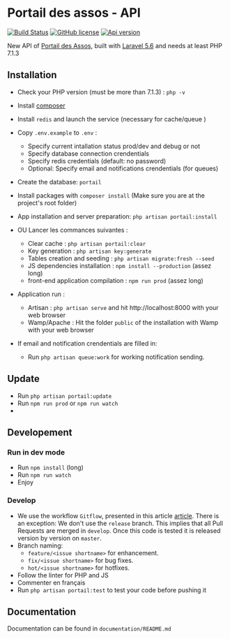 # Portail des assos - API

[![Build Status](https://travis-ci.org/simde-utc/portail.svg?branch=master)](https://travis-ci.org/simde-utc/portail)
[![GitHub license](https://img.shields.io/github/license/simde-utc/portail.svg)](https://github.com/simde-utc/portail/blob/develop/LICENSE)
[![Api version](https://img.shields.io/badge/version%20api-v1-blue.svg)](https://assos.utc.fr/api/v1)

New API of [Portail des Assos](https://assos.utc.fr), built with [Laravel 5.6](https://laravel.com/) and needs at least PHP 7.1.3



## Installation

- Check your PHP version (must be more than 7.1.3) :  `php -v`
- Install [composer](https://getcomposer.org/download/)
- Install `redis` and launch the service (necessary for cache/queue )

- Copy `.env.example` to `.env` :
    + Specify current intallation status prod/dev and debug or not
    + Specify database connection crendentials
    + Specify redis credentials (default: no password)
    + Optional: Specify email and notifications crendentials (for queues)
- Create the database: `portail`
- Install packages with `composer install` (Make sure you are at the project's root folder)

- App installation and server preparation: `php artisan portail:install`
- OU Lancer les commances suivantes :
    + Clear cache : `php artisan portail:clear`
    + Key generation : `php artisan key:generate`
    + Tables creation and seeding : `php artisan migrate:fresh --seed`
	+ JS dependencies installation : `npm install --production` (assez long)
	+ front-end application compilation : `npm run prod` (assez long)

- Application run :
    + Artisan : `php artisan serve` and hit http://localhost:8000 with your web browser
    + Wamp/Apache : Hit the folder `public` of the installation with Wamp with your web browser
- If email and notification crendentials are filled in:
    + Run `php artisan queue:work` for working notification sending.

## Update

- Run `php artisan portail:update`
- Run `npm run prod` or `npm run watch`
- 
## Developement

### Run in dev mode

- Run `npm install` (long)
- Run `npm run watch`
- Enjoy

### Develop

- We use the workflow `Gitflow`, presented in this article [article](https://nvie.com/files/Git-branching-model.pdf). There is an exception: We don't use the `release` branch. This implies that all Pull Requests are merged in `develop`. Once this code is tested it is released version by version on `master`.
- Branch naming:
  - `feature/<issue shortname>` for enhancement.
  - `fix/<issue shortname>` for bug fixes.
  - `hot/<issue shortname>` for hotfixes.
- Follow the linter for PHP and JS
- Commenter en français
- Run `php artisan portail:test` to test your code before pushing it

## Documentation

Documentation can be found in `documentation/README.md`
